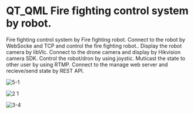 # QT_QML Fire fighting control system by robot.

Fire fighting control system by Fire fighting robot.
Connect to the robot by WebSocke and TCP and control the fire fighting robot..
Display the robot camera by libVlc.
Connect to the drone camera and display by Hikvision camera SDK.
Control the robot/dron by using joystic.
Muticast the state to other user by using RTMP.
Connect to the manage web server and recieve/send state by REST API. 

![5-1](https://github.com/Aleksandar-Lazarevic/Qt-OnSiteControlSystem/assets/135633702/098850ee-a789-49b1-aafd-7ef021886520)


![2 1](https://github.com/Aleksandar-Lazarevic/Qt-OnSiteControlSystem/assets/135633702/e07ced64-ef40-4a5c-8673-2cfbbb78ecd4)

![3-4](https://github.com/Aleksandar-Lazarevic/Qt-OnSiteControlSystem/assets/135633702/835ede74-c50c-4eaf-82e2-893de8dc0f08)

